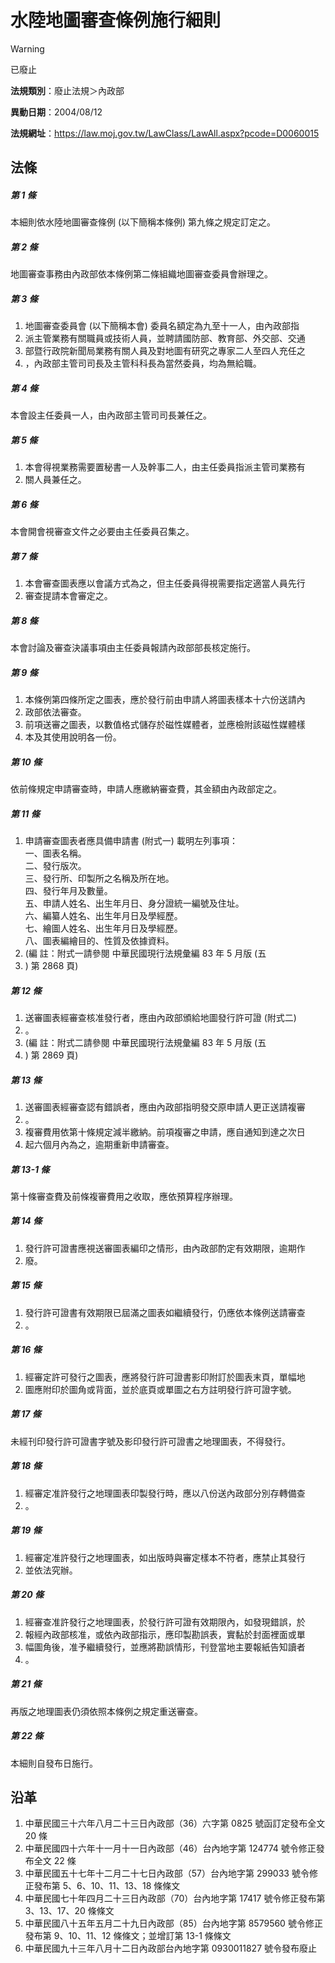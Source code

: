 # 水陸地圖審查條例施行細則


> [!WARNING]
> 已廢止


**法規類別**：廢止法規＞內政部

**異動日期**：2004/08/12  

**法規網址**：https://law.moj.gov.tw/LawClass/LawAll.aspx?pcode=D0060015



## 法條
##### 第 1 條
本細則依水陸地圖審查條例 (以下簡稱本條例) 第九條之規定訂定之。

##### 第 2 條
地圖審查事務由內政部依本條例第二條組織地圖審查委員會辦理之。

##### 第 3 條
1. 地圖審查委員會 (以下簡稱本會) 委員名額定為九至十一人，由內政部指
1. 派主管業務有關職員或技術人員，並聘請國防部、教育部、外交部、交通
1. 部暨行政院新聞局業務有關人員及對地圖有研究之專家二人至四人充任之
1. ，內政部主管司司長及主管科科長為當然委員，均為無給職。

##### 第 4 條
本會設主任委員一人，由內政部主管司司長兼任之。

##### 第 5 條
1. 本會得視業務需要置秘書一人及幹事二人，由主任委員指派主管司業務有
1. 關人員兼任之。

##### 第 6 條
本會開會視審查文件之必要由主任委員召集之。

##### 第 7 條
1. 本會審查圖表應以會議方式為之，但主任委員得視需要指定適當人員先行
1. 審查提請本會審定之。

##### 第 8 條
本會討論及審查決議事項由主任委員報請內政部部長核定施行。

##### 第 9 條
1. 本條例第四條所定之圖表，應於發行前由申請人將圖表樣本十六份送請內
1. 政部依法審查。
1. 前項送審之圖表，以數值格式儲存於磁性媒體者，並應檢附該磁性媒體樣
1. 本及其使用說明各一份。

##### 第 10 條
依前條規定申請審查時，申請人應繳納審查費，其金額由內政部定之。

##### 第 11 條
1. 申請審查圖表者應具備申請書 (附式一) 載明左列事項：  
一、圖表名稱。  
二、發行版次。  
三、發行所、印製所之名稱及所在地。  
四、發行年月及數量。  
五、申請人姓名、出生年月日、身分證統一編號及住址。  
六、編纂人姓名、出生年月日及學經歷。  
七、繪圖人姓名、出生年月日及學經歷。  
八、圖表編繪目的、性質及依據資料。
1.  (編      註：附式一請參閱 中華民國現行法規彙編 83 年 5 月版 (五
1.   ) 第 2868 頁)

##### 第 12 條
1. 送審圖表經審查核准發行者，應由內政部頒給地圖發行許可證 (附式二)
1. 。
1.  (編      註：附式二請參閱 中華民國現行法規彙編 83 年 5 月版 (五
1.   ) 第 2869 頁)

##### 第 13 條
1. 送審圖表經審查認有錯誤者，應由內政部指明發交原申請人更正送請複審
1. 。
1. 複審費用依第十條規定減半繳納。前項複審之申請，應自通知到達之次日
1. 起六個月內為之，逾期重新申請審查。

##### 第 13-1 條
第十條審查費及前條複審費用之收取，應依預算程序辦理。

##### 第 14 條
1. 發行許可證書應視送審圖表編印之情形，由內政部酌定有效期限，逾期作
1. 廢。

##### 第 15 條
1. 發行許可證書有效期限已屆滿之圖表如繼續發行，仍應依本條例送請審查
1. 。

##### 第 16 條
1. 經審定許可發行之圖表，應將發行許可證書影印附訂於圖表末頁，單幅地
1. 圖應附印於圖角或背面，並於底頁或單圖之右方註明發行許可證字號。

##### 第 17 條
未經刊印發行許可證書字號及影印發行許可證書之地理圖表，不得發行。

##### 第 18 條
1. 經審定准許發行之地理圖表印製發行時，應以八份送內政部分別存轉備查
1. 。

##### 第 19 條
1. 經審定准許發行之地理圖表，如出版時與審定樣本不符者，應禁止其發行
1. 並依法究辦。

##### 第 20 條
1. 經審查准許發行之地理圖表，於發行許可證有效期限內，如發現錯誤，於
1. 報經內政部核准，或依內政部指示，應印製勘誤表，實黏於封面裡面或單
1. 幅圖角後，准予繼續發行，並應將勘誤情形，刊登當地主要報紙告知讀者
1. 。

##### 第 21 條
再版之地理圖表仍須依照本條例之規定重送審查。

##### 第 22 條
本細則自發布日施行。

## 沿革
1. 中華民國三十六年八月二十三日內政部（36）六字第 0825 號函訂定發布全文 20 條
1. 中華民國四十六年十一月十一日內政部（46）台內地字第 124774 號令修正發布全文 22 條
1. 中華民國五十七年十二月二十七日內政部（57）台內地字第 299033 號令修正發布第 5、6、10、11、13、18 條條文
1. 中華民國七十年四月二十三日內政部（70）台內地字第 17417  號令修正發布第 3、13、17、20  條條文
1. 中華民國八十五年五月二十九日內政部（85）台內地字第 8579560  號令修正發布第 9、10、11、12  條條文；並增訂第 13-1 條條文
1. 中華民國九十三年八月十二日內政部台內地字第 0930011827 號令發布廢止
